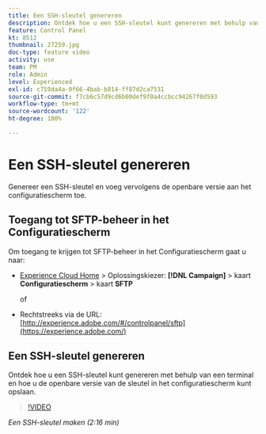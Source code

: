 ```yaml
---
title: Een SSH-sleutel genereren
description: Ontdek hoe u een SSH-sleutel kunt genereren met behulp van een terminal en hoe u de openbare versie van de sleutel in het configuratiescherm kunt opslaan.
feature: Control Panel
kt: 8512
thumbnail: 27259.jpg
doc-type: feature video
activity: use
team: PM
role: Admin
level: Experienced
exl-id: c759da4a-0f66-4bab-b814-ff87d2ca7531
source-git-commit: f7cb6c57d9cd6b00def9f0a4ccbcc94267f0d593
workflow-type: tm+mt
source-wordcount: '122'
ht-degree: 100%

---
```


# Een SSH-sleutel genereren

Genereer een SSH-sleutel en voeg vervolgens de openbare versie aan het configuratiescherm toe.

## Toegang tot SFTP-beheer in het Configuratiescherm

Om toegang te krijgen tot SFTP-beheer in het Configuratiescherm gaat u naar:

* [Experience Cloud Home](https://experience.adobe.com/#/home) > Oplossingskiezer: **[!DNL Campaign]** > kaart **Configuratiescherm** > kaart **SFTP**

   of

* Rechtstreeks via de URL: [http://experience.adobe.com/#/controlpanel/sftp](https://experience.adobe.com/)

## Een SSH-sleutel genereren

Ontdek hoe u een SSH-sleutel kunt genereren met behulp van een terminal en hoe u de openbare versie van de sleutel in het configuratiescherm kunt opslaan.

>[!VIDEO](https://video.tv.adobe.com/v/27259?quality=12)

*Een SSH-sleutel maken (2:16 min)*
